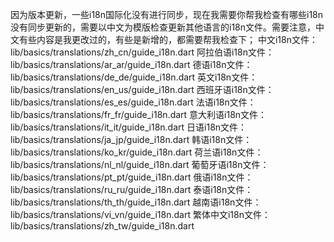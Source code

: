 














因为版本更新，一些i18n国际化没有进行同步，现在我需要你帮我检查有哪些i18n没有同步更新的，需要以中文为模版检查更新其他语言的i18n文件。需要注意，中文有些内容是我更改过的，有些是新增的，都需要帮我检查下；
中文i18n文件： lib/basics/translations/zh_cn/guide_i18n.dart
阿拉伯语i18n文件： lib/basics/translations/ar_ar/guide_i18n.dart
德语i18n文件： lib/basics/translations/de_de/guide_i18n.dart
英文i18n文件： lib/basics/translations/en_us/guide_i18n.dart
西班牙语i18n文件： lib/basics/translations/es_es/guide_i18n.dart
法语i18n文件： lib/basics/translations/fr_fr/guide_i18n.dart
意大利语i18n文件： lib/basics/translations/it_it/guide_i18n.dart
日语i18n文件： lib/basics/translations/ja_jp/guide_i18n.dart
韩语i18n文件： lib/basics/translations/ko_kr/guide_i18n.dart
荷兰语i18n文件： lib/basics/translations/nl_nl/guide_i18n.dart
葡萄牙语i18n文件： lib/basics/translations/pt_pt/guide_i18n.dart
俄语i18n文件： lib/basics/translations/ru_ru/guide_i18n.dart
泰语i18n文件： lib/basics/translations/th_th/guide_i18n.dart
越南语i18n文件： lib/basics/translations/vi_vn/guide_i18n.dart
繁体中文i18n文件： lib/basics/translations/zh_tw/guide_i18n.dart 


